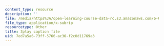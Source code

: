 ```yaml
---
content_type: resource
description: ''
file: /media/https%3A/open-learning-course-data-rc.s3.amazonaws.com/6-0001-introduction-to-computer-science-and-programming-in-python-fall-2016/7ed7a5a673ff5766ac36f2c0d11769a3_FKp-6sojt9A.vtt
file_type: application/x-subrip
resourcetype: Other
title: 3play caption file
uid: 7ed7a5a6-73ff-5766-ac36-f2c0d11769a3
---
```

